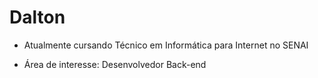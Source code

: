 # Dalton

- Atualmente cursando Técnico em Informática para Internet no SENAI

- Área de interesse: Desenvolvedor Back-end
